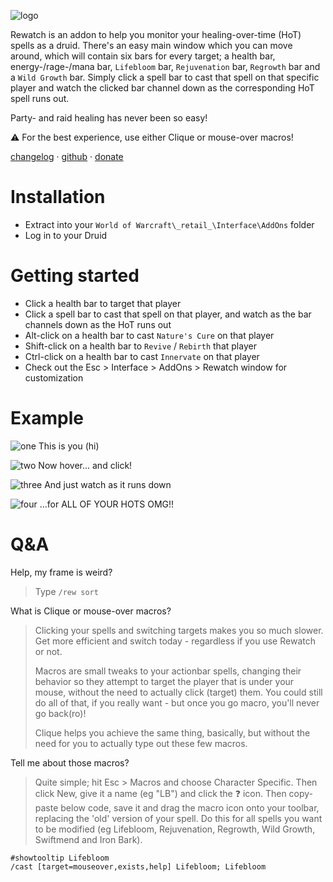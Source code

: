 ![logo](https://media.forgecdn.net/attachments/330/360/logo.png)

Rewatch is an addon to help you monitor your healing-over-time (HoT) spells as a druid. There's an easy main window which you can move around, which will contain six bars for every target; a health bar, energy-/rage-/mana bar, `Lifebloom` bar, `Rejuvenation` bar, `Regrowth` bar and a `Wild Growth` bar. Simply click a spell bar to cast that spell on that specific player and watch the clicked bar channel down as the corresponding HoT spell runs out.

Party- and raid healing has never been so easy!

⚠ For the best experience, use either Clique or mouse-over macros!

[changelog](https://www.curseforge.com/wow/addons/rewatch/pages/changelog) · [github](https://github.com/coenvdwel/rewatch) · [donate](https://www.paypal.com/donate/?hosted_button_id=AXK9MQKC3TLPE&item_name=Rewatch+(from+github.com))

# Installation

* Extract into your `World of Warcraft\_retail_\Interface\AddOns` folder
* Log in to your Druid

# Getting started

* Click a health bar to target that player
* Click a spell bar to cast that spell on that player, and watch as the bar channels down as the HoT runs out
* Alt-click on a health bar to cast `Nature's Cure` on that player
* Shift-click on a health bar to `Revive` / `Rebirth` that player
* Ctrl-click on a health bar to cast `Innervate` on that player
* Check out the Esc > Interface > AddOns > Rewatch window for customization

# Example

![one](https://media.forgecdn.net/attachments/330/369/one.jpg) This is you (hi)

![two](https://media.forgecdn.net/attachments/330/370/two.jpg) Now hover... and click!

![three](https://media.forgecdn.net/attachments/330/371/three.jpg) And just watch as it runs down

![four](https://media.forgecdn.net/attachments/330/372/four.jpg) ...for ALL OF YOUR HOTS OMG!!

# Q&A

Help, my frame is weird?

> Type `/rew sort`

What is Clique or mouse-over macros?

> Clicking your spells and switching targets makes you so much slower. Get more efficient and switch today - regardless if you use Rewatch or not.
> 
> Macros are small tweaks to your actionbar spells, changing their behavior so they attempt to target the player that is under your mouse, without the need to actually click (target) them. You could still do all of that, if you really want - but once you go macro, you'll never go back(ro)!
> 
> Clique helps you achieve the same thing, basically, but without the need for you to actually type out these few macros.

Tell me about those macros?

> Quite simple; hit Esc > Macros and choose Character Specific. Then click New, give it a name (eg "LB") and click the ❓ icon. Then copy-paste below code, save it and drag the macro icon onto your toolbar, replacing the 'old' version of your spell. Do this for all spells you want to be modified (eg Lifebloom, Rejuvenation, Regrowth, Wild Growth, Swiftmend and Iron Bark).

```
#showtooltip Lifebloom
/cast [target=mouseover,exists,help] Lifebloom; Lifebloom
```